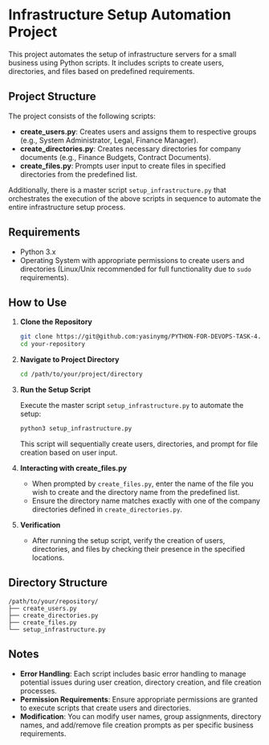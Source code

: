 
# Infrastructure Setup Automation Project

This project automates the setup of infrastructure servers for a small business using Python scripts. It includes scripts to create users, directories, and files based on predefined requirements.

## Project Structure

The project consists of the following scripts:

- **create_users.py**: Creates users and assigns them to respective groups (e.g., System Administrator, Legal, Finance Manager).
- **create_directories.py**: Creates necessary directories for company documents (e.g., Finance Budgets, Contract Documents).
- **create_files.py**: Prompts user input to create files in specified directories from the predefined list.

Additionally, there is a master script `setup_infrastructure.py` that orchestrates the execution of the above scripts in sequence to automate the entire infrastructure setup process.

## Requirements

- Python 3.x
- Operating System with appropriate permissions to create users and directories (Linux/Unix recommended for full functionality due to `sudo` requirements).

## How to Use

1. **Clone the Repository**

   ```sh
   git clone https://git@github.com:yasinymg/PYTHON-FOR-DEVOPS-TASK-4.git
   cd your-repository
   ```

2. **Navigate to Project Directory**

   ```sh
   cd /path/to/your/project/directory
   ```

3. **Run the Setup Script**

   Execute the master script `setup_infrastructure.py` to automate the setup:

   ```sh
   python3 setup_infrastructure.py
   ```

   This script will sequentially create users, directories, and prompt for file creation based on user input.

4. **Interacting with create_files.py**

   - When prompted by `create_files.py`, enter the name of the file you wish to create and the directory name from the predefined list.
   - Ensure the directory name matches exactly with one of the company directories defined in `create_directories.py`.

5. **Verification**

   - After running the setup script, verify the creation of users, directories, and files by checking their presence in the specified locations.

## Directory Structure

```
/path/to/your/repository/
├── create_users.py
├── create_directories.py
├── create_files.py
└── setup_infrastructure.py
```

## Notes

- **Error Handling**: Each script includes basic error handling to manage potential issues during user creation, directory creation, and file creation processes.
- **Permission Requirements**: Ensure appropriate permissions are granted to execute scripts that create users and directories.
- **Modification**: You can modify user names, group assignments, directory names, and add/remove file creation prompts as per specific business requirements.

